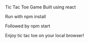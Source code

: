 Tic Tac Toe Game
Built using react

Run with npm install

Followed by npm start

Enjoy tic tac toe on your local browser!

